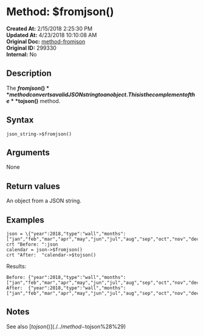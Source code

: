 # Method: $fromjson()

**Created At:** 2/15/2018 2:25:30 PM  
**Updated At:** 4/23/2018 10:10:08 AM  
**Original Doc:** [method-fromjson](https://docs.jbase.com/42948-dynamic-objects/method-fromjson)  
**Original ID:** 299330  
**Internal:** No  


## Description

The **$fromjson()** method converts a valid JSON string to an object. This is the complement of the **$tojson()** method.



## Syntax

```
json_string->$fromjson() 
```



## Arguments

None



## Return values

An object from a JSON string.



## Examples

```
json = \{"year":2018,"type":"wall","months":["jan","feb","mar","apr","may","jun","jul","aug","sep","oct","nov","dec"]}\
crt "Before: ":json
calendar = json->$fromjson()
crt "After:  "calendar->$tojson()
```

Results:

```
Before: {"year":2018,"type":"wall","months":["jan","feb","mar","apr","may","jun","jul","aug","sep","oct","nov","dec"]}
After:  {"year":2018,"type":"wall","months":["jan","feb","mar","apr","may","jun","jul","aug","sep","oct","nov","dec"]}
```



## Notes

See also [$tojson()](./../method-$tojson%28%29)

